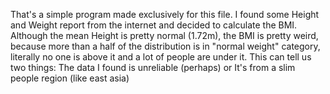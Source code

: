That's a simple program made exclusively for this file.
I found some Height and Weight report from the internet and decided to calculate the BMI.
Although the mean Height is pretty normal (1.72m),
  the BMI is pretty weird, because more than a half of the distribution is in "normal weight" category, literally no one is above it and a lot of people are under it.
This can tell us two things: The data I found is unreliable (perhaps) or It's from a slim people region (like east asia)
